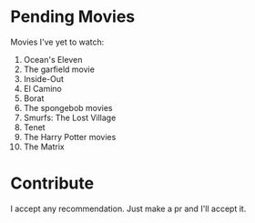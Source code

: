 # Pending Movies
Movies I've yet to watch:

1. Ocean's Eleven
2. The garfield movie
3. Inside-Out
4. El Camino
5. Borat
6. The spongebob movies
7. Smurfs: The Lost Village
8. Tenet
9. The Harry Potter movies
10. The Matrix

# Contribute

I accept any recommendation. Just make a pr and I'll accept it.
